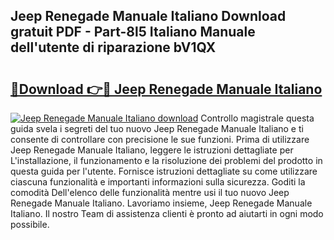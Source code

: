 ## Jeep Renegade Manuale Italiano Download gratuit PDF - Part-8l5 Italiano Manuale dell'utente di riparazione bV1QX

# <h2><a href="http://dfa4cn8.blite.top/?on=Jeep+Renegade+Manuale+Italiano">🔗Download 👉🔴 Jeep Renegade Manuale Italiano</a></h2>

[![Jeep Renegade Manuale Italiano download](https://i.imgur.com/lujVjoI.png)](http://dfa4cn8.blite.top/?on=Jeep+Renegade+Manuale+Italiano)
Controllo magistrale questa guida svela i segreti del tuo nuovo Jeep Renegade Manuale Italiano e ti consente di controllare con precisione le sue funzioni. Prima di utilizzare Jeep Renegade Manuale Italiano, leggere le istruzioni dettagliate per L'installazione, il funzionamento e la risoluzione dei problemi del prodotto in questa guida per l'utente. Fornisce istruzioni dettagliate su come utilizzare ciascuna funzionalità e importanti informazioni sulla sicurezza. Goditi la comodità Dell'elenco delle funzionalità mentre usi il tuo nuovo Jeep Renegade Manuale Italiano. Lavoriamo insieme, Jeep Renegade Manuale Italiano. Il nostro Team di assistenza clienti è pronto ad aiutarti in ogni modo possibile.
